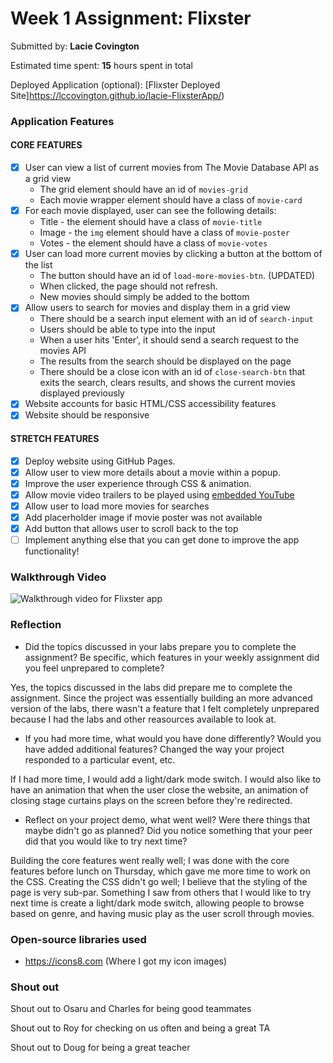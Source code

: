 # Week 1 Assignment: Flixster

Submitted by: **Lacie Covington**

Estimated time spent: **15** hours spent in total

Deployed Application (optional): [Flixster Deployed Site]https://lccovington.github.io/lacie-FlixsterApp/)

### Application Features

#### CORE FEATURES

- [X] User can view a list of current movies from The Movie Database API as a grid view
  - The grid element should have an id of `movies-grid`
  - Each movie wrapper element should have a class of `movie-card`
- [X] For each movie displayed, user can see the following details:
  - Title - the element should have a class of `movie-title`
  - Image - the `img` element should have a class of `movie-poster`
  - Votes - the element should have a class of `movie-votes`
- [X] User can load more current movies by clicking a button at the bottom of the list
  - The button should have an id of `load-more-movies-btn`. (UPDATED)
  - When clicked, the page should not refresh.
  - New movies should simply be added to the bottom
- [X] Allow users to search for movies and display them in a grid view
  - There should be a search input element with an id of `search-input`
  - Users should be able to type into the input
  - When a user hits 'Enter', it should send a search request to the movies API
  - The results from the search should be displayed on the page
  - There should be a close icon with an id of `close-search-btn` that exits the search, clears results, and shows the current movies displayed previously
- [X] Website accounts for basic HTML/CSS accessibility features
- [X] Website should be responsive

#### STRETCH FEATURES

- [X] Deploy website using GitHub Pages. 
- [X] Allow user to view more details about a movie within a popup.
- [X] Improve the user experience through CSS & animation.
- [X] Allow movie video trailers to be played using [embedded YouTube](https://support.google.com/youtube/answer/171780?hl=en)
- [X] Allow user to load more movies for searches
- [X] Add placerholder image if movie poster was not available
- [X] Add button that allows user to scroll back to the top
- [ ] Implement anything else that you can get done to improve the app functionality!

### Walkthrough Video

![Walkthrough video for Flixster app](FlixsterApp.gif)

### Reflection

* Did the topics discussed in your labs prepare you to complete the assignment? Be specific, which features in your weekly assignment did you feel unprepared to complete?

Yes, the topics discussed in the labs did prepare me to complete the assignment. Since the project was essentially
building an more advanced version of the labs, there wasn't a feature that I felt completely unprepared because
I had the labs and other reasources available to look at.

* If you had more time, what would you have done differently? Would you have added additional features? Changed the way your project responded to a particular event, etc.
  
If I had more time, I would add a light/dark mode switch. I would also like to have an animation that when the user close the website, an animation of closing stage curtains plays on the screen before they're redirected.

* Reflect on your project demo, what went well? Were there things that maybe didn't go as planned? Did you notice something that your peer did that you would like to try next time?

Building the core features went really well; I was done with the core features before lunch on Thursday, which gave me more time to work on the CSS. Creating the CSS didn't go well; I believe that the styling of the page is very sub-par. Something I saw from others that I would like to try next time is create a light/dark mode switch, allowing people to browse based on genre, and having music play as the user scroll through movies.

### Open-source libraries used

- https://icons8.com (Where I got my icon images)

### Shout out

Shout out to Osaru and Charles for being good teammates

Shout out to Roy for checking on us often and being a great TA

Shout out to Doug for being a great teacher
